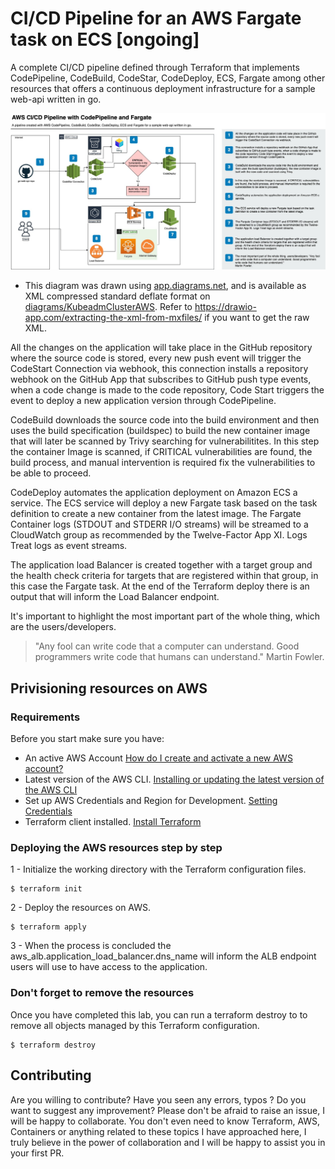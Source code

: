 # CI/CD Pipeline for an AWS Fargate task on ECS [ongoing]

A complete CI/CD pipeline defined through Terraform that implements CodePipeline, CodeBuild, CodeStar, CodeDeploy, ECS, Fargate among other resources that offers a continuous deployment infrastructure for a sample web-api written in go.

![Kubernetes Cluster Architecture](/diagrams/FargatePipeline.jpg)

* This diagram was drawn using [app.diagrams.net](https://app.diagrams.net/), and is available as XML compressed standard deflate format on [diagrams/KubeadmClusterAWS](/diagrams/FargatePipeline). Refer to https://drawio-app.com/extracting-the-xml-from-mxfiles/ if you want to get the raw XML.


All the changes on the application will take place in the GitHub repository where the source code is stored, every new push event will trigger the CodeStart Connection via webhook, this connection installs a repository webhook on the GitHub App that subscribes to GitHub push type events, when a code change is made to the code repository, Code Start triggers the event to deploy a new application version through CodePipeline. 

CodeBuild downloads the source code into the build environment and then uses the build specification (buildspec) to build the new container image that will later be scanned by Trivy searching for vulnerabilitites. In this step the container Image is scanned, if CRITICAL vulnerabilities are found, the build process, and manual intervention is required fix the vulnerabilities to be able to proceed.

CodeDeploy automates the application deployment on Amazon ECS a service. The ECS service will deploy a new Fargate task based on the task definition to create a new container from the latest image.  The Fargate Container logs (STDOUT and STDERR I/O streams) will be streamed to a CloudWatch group as recommended by the Twelve-Factor App XI. Logs Treat logs as event streams.

The application load Balancer is created together with a target group and the health check criteria for targets that are registered within that group, in this case the Fargate task. At the end of the Terraform deploy there is an output that will inform the Load Balancer endpoint.

It's important to highlight the most important part of the whole thing, which are the users/developers. 

> "Any fool can write code that a computer can understand. Good programmers write code that humans can understand."
> Martin Fowler.

## Privisioning resources on AWS

### Requirements

Before you start make sure you have:

* An active AWS Account [How do I create and activate a new AWS account?](https://aws.amazon.com/premiumsupport/knowledge-center/create-and-activate-aws-account/) 
* Latest version of the AWS CLI. [Installing or updating the latest version of the AWS CLI](https://docs.aws.amazon.com/cli/latest/userguide/getting-started-install.html)
* Set up AWS Credentials and Region for Development. [Setting Credentials](https://docs.aws.amazon.com/sdk-for-java/v1/developer-guide/setup-credentials.html)
* Terraform client installed. [Install Terraform](https://learn.hashicorp.com/tutorials/terraform/install-cli)


### Deploying the AWS resources step by step

1  - Initialize the working directory with the Terraform configuration files.

```
$ terraform init
```

2 -  Deploy the resources on AWS.

```
$ terraform apply
```

3 - When the process is concluded the aws_alb.application_load_balancer.dns_name will inform the ALB endpoint users will use to have access to the application. 

### Don't forget to remove the resources

Once you have completed this lab, you can run a terraform destroy to to remove all objects managed by this Terraform configuration.

```
$ terraform destroy
```

## Contributing

Are you willing to contribute? Have you seen any errors, typos ? Do you want to suggest any improvement? Please don't be afraid to raise an issue, I will be happy to collaborate. You don't even need to know Terraform, AWS, Containers or anything related to these topics I have approached here, I truly believe in the power of collaboration and I will be happy to assist you in your first PR.
